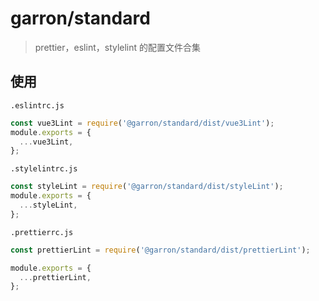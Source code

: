 # garron/standard

> prettier，eslint，stylelint 的配置文件合集

## 使用

 `.eslintrc.js`

```js
const vue3Lint = require('@garron/standard/dist/vue3Lint');
module.exports = {
  ...vue3Lint,
};
```

 `.stylelintrc.js`

```js
const styleLint = require('@garron/standard/dist/styleLint');
module.exports = {
  ...styleLint,
};
```

 `.prettierrc.js`

```js
const prettierLint = require('@garron/standard/dist/prettierLint');

module.exports = {
  ...prettierLint,
};
```
